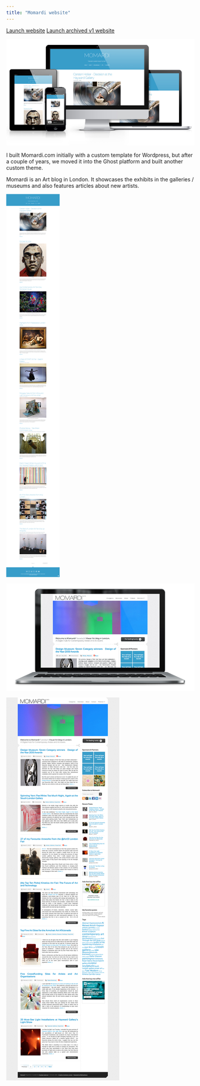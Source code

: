 ```yaml
---
title: "Momardi website"
---
```


<p class="work-links">
<a class="btn icon icon-external" href="http://momardi.com" target="_blank">Launch website</a>
<a class="btn icon icon-external" href="http://momardi-wp.herokuapp.com/" target="_blank">Launch archived v1 website</a>
</p>

![](./images/1.jpg)

I built Momardi.com initially with a custom template for Wordpress, but after a couple of years, we moved it into the Ghost platform and built another custom theme.

Momardi is an Art blog in London. It showcases the exhibits in the galleries / museums and also features articles about new artists.

![](./images/3.jpg)

![](./images/2.jpg)

![](./images/4.jpg)
